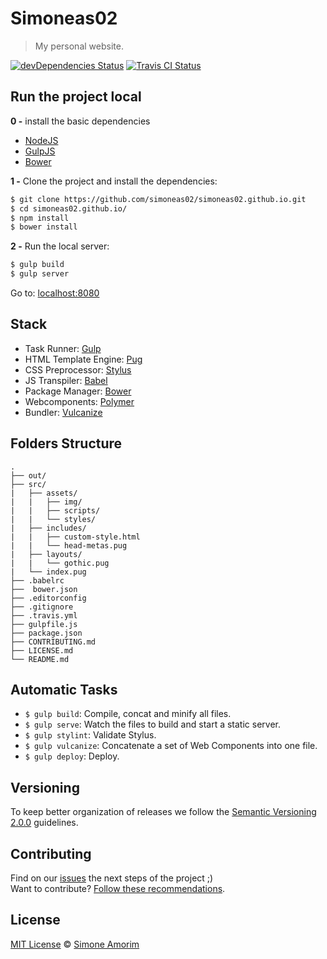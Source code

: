 # Simoneas02

> My personal website.

[![devDependencies Status](https://david-dm.org/simoneas02/simoneas02.github.io/dev-status.svg)](https://david-dm.org/simoneas02/simoneas02.github.io?type=dev)
[![Travis CI Status](https://travis-ci.org/simoneas02/simoneas02.github.io.svg?branch=dev)](https://travis-ci.org/simoneas02/simoneas02.github.io)

## Run the project local

**0 -** install the basic dependencies

- [NodeJS](https://nodejs.org/en/)
- [GulpJS](http://gulpjs.com/)
- [Bower](https://bower.io/)

**1 -** Clone the project and install the dependencies:

```sh
$ git clone https://github.com/simoneas02/simoneas02.github.io.git
$ cd simoneas02.github.io/
$ npm install
$ bower install
```
**2 -** Run the local server:

```sh
$ gulp build
$ gulp server
```

Go to: [localhost:8080](http://localhost:8080)

## Stack

- Task Runner: [Gulp](http://gulpjs.com/)
- HTML Template Engine: [Pug](https://pugjs.org/api/getting-started.html)
- CSS Preprocessor: [Stylus](http://stylus-lang.com/)
- JS Transpiler: [Babel](http://babeljs.io/)
- Package Manager: [Bower](https://bower.io/)
- Webcomponents: [Polymer](https://www.polymer-project.org/1.0/)
- Bundler: [Vulcanize](https://www.npmjs.com/package/gulp-vulcanize)

## Folders Structure

	.
	├── out/
	├── src/
	|   ├── assets/
	|   |   ├── img/
	|   |   ├── scripts/
	|   |   └── styles/
	|   ├── includes/
	|   |   ├──	custom-style.html
	|   |   └── head-metas.pug
	|   ├── layouts/
	|   |   └── gothic.pug
	|   └── index.pug
	├── .babelrc
	├──  bower.json
	├── .editorconfig
	├── .gitignore
	├── .travis.yml
	├── gulpfile.js
	├── package.json
	├── CONTRIBUTING.md
	├── LICENSE.md
	└── README.md

## Automatic Tasks

- `$ gulp build`: Compile, concat and minify all files.
- `$ gulp serve`: Watch the files to build and start a static server.
- `$ gulp stylint`: Validate Stylus.
- `$ gulp vulcanize`: Concatenate a set of Web Components into one file.
- `$ gulp deploy`: Deploy.

## Versioning

To keep better organization of releases we follow the [Semantic Versioning 2.0.0](http://semver.org/) guidelines.

## Contributing

Find on our [issues](https://github.com/simoneas02/simoneas02.github.io/issues/) the next steps of the project ;)
<br>
Want to contribute? [Follow these recommendations](https://github.com/simoneas02/simoneas02.github.io/blob/dev/CONTRIBUTING.md).

## License

[MIT License](https://github.com/simoneas02/simoneas02.github.io/blob/dev/LICENSE.md) © [Simone Amorim](https://simoneas02.github.io)
